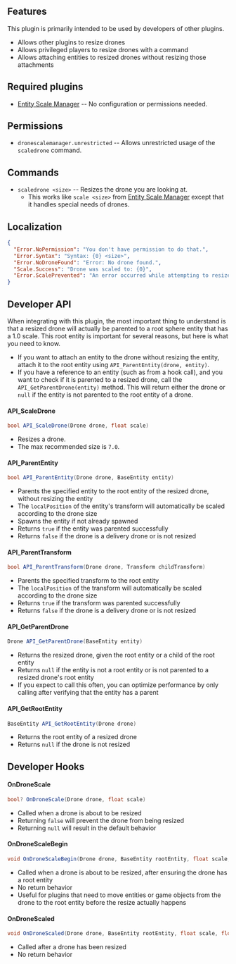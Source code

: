 ## Features

This plugin is primarily intended to be used by developers of other plugins.

- Allows other plugins to resize drones
- Allows privileged players to resize drones with a command
- Allows attaching entities to resized drones without resizing those attachments

## Required plugins

- [Entity Scale Manager](https://umod.org/plugins/entity-scale-manager) -- No configuration or permissions needed.

## Permissions

- `dronescalemanager.unrestricted` -- Allows unrestricted usage of the `scaledrone` command.

## Commands

- `scaledrone <size>` -- Resizes the drone you are looking at.
  - This works like `scale <size>` from [Entity Scale Manager](https://umod.org/plugins/entity-scale-manager) except that it handles special needs of drones.

## Localization

```json
{
  "Error.NoPermission": "You don't have permission to do that.",
  "Error.Syntax": "Syntax: {0} <size>",
  "Error.NoDroneFound": "Error: No drone found.",
  "Scale.Success": "Drone was scaled to: {0}",
  "Error.ScalePrevented": "An error occurred while attempting to resize that drone."
}
```

## Developer API

When integrating with this plugin, the most important thing to understand is that a resized drone will actually be parented to a root sphere entity that has a 1.0 scale. This root entity is important for several reasons, but here is what you need to know.

- If you want to attach an entity to the drone without resizing the entity, attach it to the root entity using `API_ParentEntity(drone, entity)`.
- If you have a reference to an entity (such as from a hook call), and you want to check if it is parented to a resized drone, call the `API_GetParentDrone(entity)` method. This will return either the drone or `null` if the entity is not parented to the root entity of a drone.

#### API_ScaleDrone

```csharp
bool API_ScaleDrone(Drone drone, float scale)
```

- Resizes a drone.
- The max recommended size is `7.0`.

#### API_ParentEntity

```csharp
bool API_ParentEntity(Drone drone, BaseEntity entity)
```

- Parents the specified entity to the root entity of the resized drone, without resizing the entity
- The `localPosition` of the entity's transform will automatically be scaled according to the drone size
- Spawns the entity if not already spawned
- Returns `true` if the entity was parented successfully
- Returns `false` if the drone is a delivery drone or is not resized

#### API_ParentTransform

```csharp
bool API_ParentTransform(Drone drone, Transform childTransform)
```

- Parents the specified transform to the root entity
- The `localPosition` of the transform will automatically be scaled according to the drone size
- Returns `true` if the transform was parented successfully
- Returns `false` if the drone is a delivery drone or is not resized

#### API_GetParentDrone

```csharp
Drone API_GetParentDrone(BaseEntity entity)
```

- Returns the resized drone, given the root entity or a child of the root entity
- Returns `null` if the entity is not a root entity or is not parented to a resized drone's root entity
- If you expect to call this often, you can optimize performance by only calling after verifying that the entity has a parent

#### API_GetRootEntity

```csharp
BaseEntity API_GetRootEntity(Drone drone)
```

- Returns the root entity of a resized drone
- Returns `null` if the drone is not resized

## Developer Hooks

#### OnDroneScale

```csharp
bool? OnDroneScale(Drone drone, float scale)
```

- Called when a drone is about to be resized
- Returning `false` will prevent the drone from being resized
- Returning `null` will result in the default behavior

#### OnDroneScaleBegin

```csharp
void OnDroneScaleBegin(Drone drone, BaseEntity rootEntity, float scale, float previousScale)
```

- Called when a drone is about to be resized, after ensuring the drone has a root entity
- No return behavior
- Useful for plugins that need to move entities or game objects from the drone to the root entity before the resize actually happens

#### OnDroneScaled

```csharp
void OnDroneScaled(Drone drone, BaseEntity rootEntity, float scale, float previousScale)
```

- Called after a drone has been resized
- No return behavior
